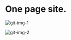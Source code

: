 # One page site.
![git-img-1](https://user-images.githubusercontent.com/91273773/135669405-de03aed7-7673-4fcf-930e-744ab1b12dc9.png)


![git-img-2](https://user-images.githubusercontent.com/91273773/135669595-275f2017-6c03-4c1c-bb5e-8cddaa522268.png)
